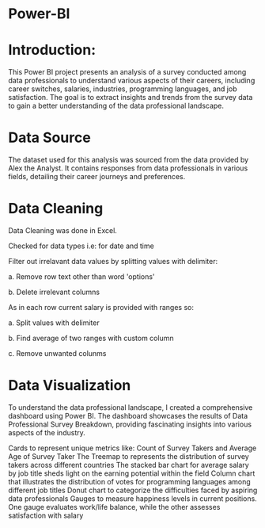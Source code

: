 # Power-BI

# Introduction:
This Power BI project presents an analysis of a survey conducted among data professionals to understand various aspects of their careers, including career switches, salaries, industries, programming languages, and job satisfaction. The goal is to extract insights and trends from the survey data to gain a better understanding of the data professional landscape.

# Data Source
The dataset used for this analysis was sourced from the data provided by Alex the Analyst. It contains responses from data professionals in various fields, detailing their career journeys and preferences.

# Data Cleaning
Data Cleaning was done in Excel.

Checked for data types i.e: for date and time

Filter out irrelavant data values by splitting values with delimiter:

a. Remove row text other than word 'options'

b. Delete irrelevant columns

As in each row current salary is provided with ranges so:

a. Split values with delimiter

b. Find average of two ranges with custom column

c. Remove unwanted colunms

# Data Visualization
To understand the data professional landscape, I created a comprehensive dashboard using Power BI. The dashboard showcases the results of Data Professional Survey Breakdown, providing fascinating insights into various aspects of the industry.

Cards to represent unique metrics like: Count of Survey Takers and Average Age of Survey Taker
The Treemap to represents the distribution of survey takers across different countries
The stacked bar chart for average salary by job title sheds light on the earning potential within the field
Column chart that illustrates the distribution of votes for programming languages among different job titles
Donut chart to categorize the difficulties faced by aspiring data professionals
Gauges to measure happiness levels in current positions. One gauge evaluates work/life balance, while the other assesses satisfaction with salary
